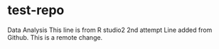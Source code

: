 # test-repo
Data Analysis 
This line is from R studio2
2nd attempt
Line added from Github.
This is a remote change.
